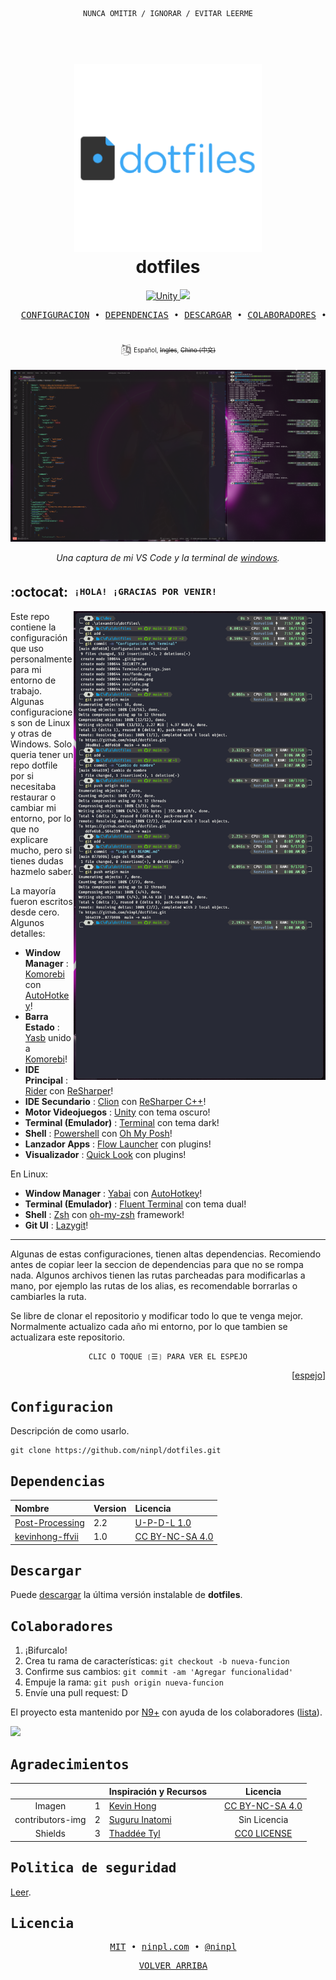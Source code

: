 <div align="center">

```ocaml
NUNCA OMITIR / IGNORAR / EVITAR LEERME
```

</div>

<h1 align="center">
  <br>
    <a href="https://github.com/ninpl/dotfiles"><img src="./res/logo.png" alt="LogoRepo" width="300"></a>
      <br>
      dotfiles
  <br>
</h1>

<p align="center">
  <a href="https://releases.ubuntu.com/20.04/">
    <img src="https://img.shields.io/badge/Ubuntu-20%2B-blue" alt="Unity">
  </a>
  <a href="https://www.microsoft.com/es-es/software-download/windows11">
    <img src="https://img.shields.io/badge/Windows-11-blue">
  </a>
</p>

<pre align="center">
  <a href="#configuracion">CONFIGURACION</a> • <a href="#dependencias">DEPENDENCIAS</a> • <a href="#descargar">DESCARGAR</a> • <a href="#colaboradores">COLABORADORES</a> • <a href="#licencia">LICENCIA</a>
</pre>
<h1>
  <a href="#--------">
    <img alt="" align="right" src="https://badges.pufler.dev/visits/owl4ce/dotfiles?style=flat-square&label=&color=000000&logo=github&logoColor=white&labelColor=000000"/>
  </a>
</h1>

<p align="center">
  <sup>
      <img src="./res/idioma.png" width="18" height="18">
      <sup>
            Español,
            <strike>Ingles</strike>,
            <strike>Chino (中文)</strike>
      </sup>
  </sup>
</p>

<p align="center">
  <img src="./res/fondo.png" width=600 alt="Imagen del ejemplo">
</p>

<p align="center">
  <em>Una captura de mi VS Code y la terminal de <a href="https://learn.microsoft.com/es-es/windows/terminal/">windows</a>.</em>
</p>

## :octocat: ‎ <sup><sub><samp>¡HOLA! ¡GRACIAS POR VENIR!</samp></sub></sup>

<img src="./res/info.png" align="right"
     alt="Info" width="403" height="750">
     
Este repo contiene la configuración que uso personalmente para mi entorno de trabajo. Algunas configuraciones son de Linux y otras de Windows. Solo queria tener un repo dotfile por si necesitaba restaurar o cambiar mi entorno, por lo que no explicare mucho, pero si tienes dudas hazmelo saber.

La mayoría fueron escritos desde cero. Algunos detalles:
- **Window Manager** : [Komorebi](https://github.com/LGUG2Z/komorebi) con [AutoHotkey](https://github.com/AutoHotkey/AutoHotkey)!
- **Barra Estado** : [Yasb](https://github.com/DenBot/yasb) unido a [Komorebi](https://github.com/LGUG2Z/komorebi)!
- **IDE Principal** : [Rider](https://www.jetbrains.com/es-es/rider/) con [ReSharper](https://www.jetbrains.com/es-es/resharper/)!
- **IDE Secundario** : [Clion](https://www.jetbrains.com/es-es/clion/) con [ReSharper C++](https://www.jetbrains.com/es-es/resharper-cpp/)!
- **Motor Videojuegos** : [Unity](https://unity.com/) con tema oscuro!
- **Terminal (Emulador)** : [Terminal](https://github.com/microsoft/terminal) con tema dark!
- **Shell** : [Powershell](https://learn.microsoft.com/es-es/powershell/scripting/install/installing-powershell-on-windows?view=powershell-7.3) con [Oh My Posh](https://ohmyposh.dev/)!
- **Lanzador Apps** : [Flow Launcher](https://github.com/Flow-Launcher/Flow.Launcher) con plugins!
- **Visualizador** : [Quick Look](https://github.com/QL-Win/QuickLook) con plugins!

En Linux:
- **Window Manager** : [Yabai](https://github.com/koekeishiya/yabai) con [AutoHotkey](https://github.com/AutoHotkey/AutoHotkey)!
- **Terminal (Emulador)** : [Fluent Terminal](https://github.com/felixse/FluentTerminal) con tema dual!
- **Shell** : [Zsh](https://www.zsh.org/) con [oh-my-zsh](https://ohmyz.sh/) framework!
- **Git UI** : [Lazygit](https://github.com/jesseduffield/lazygit)!

---

Algunas de estas configuraciones, tienen altas dependencias. Recomiendo antes de copiar leer la seccion de dependencias para que no se rompa nada. Algunos archivos tienen las rutas parcheadas para modificarlas a mano, por ejemplo las rutas de los alias, es recomendable borrarlas o cambiarles la ruta.

Se libre de clonar el repositorio y modificar todo lo que te venga mejor. Normalmente actualizo cada año mi entorno, por lo que tambien se actualizara este repositorio.

<div align="center">

```ocaml
CLIC O TOQUE ❲☰❳ PARA VER EL ESPEJO
```

</div>
<p align="right">
  [<a href="https://gitlab.com/ninpl/dotfiles">espejo</a>]
</p>

## <samp>Configuracion</samp>

Descripción de como usarlo.

```
git clone https://github.com/ninpl/dotfiles.git
```

## <samp>Dependencias</samp>

| Nombre                                                                                                 | Version                                                              | Licencia |
|:-----------------------------------------------------------------------------------------------------------|:---------------------------------------------------------------------|:------------------------------|
| [Post-Processing](https://docs.unity3d.com/Packages/com.unity.postprocessing@2.2/manual/Installation.html)                       | 2.2 | [U-P-D-L 1.0](https://unity.com/legal/licenses/unity-package-distribution-license)    |
| [kevinhong-ffvii](https://www.kevinhong.com/ffvii-church)             | 1.0 | [CC BY-NC-SA 4.0](https://creativecommons.org/licenses/by-nc-sa/4.0)    |
  
## <samp>Descargar</samp>

Puede [descargar](https://github.com/ninpl/dotfiles/releases) la última versión instalable de **dotfiles**. 
  
## <samp>Colaboradores</samp>

1. ¡Bifurcalo!
2. Crea tu rama de características: `git checkout -b nueva-funcion`
3. Confirme sus cambios: `git commit -am 'Agregar funcionalidad'`
4. Empuje la rama: `git push origin nueva-funcion`
5. Envíe una pull request: D

El proyecto esta mantenido por [N9+](https://github.com/ninpl) con ayuda de los colaboradores ([lista](https://github.com/ninpl/dotfiles/graphs/contributors)).

<a href="https://github.com/ninpl/dotfiles/graphs/contributors">
  <img src="https://contrib.rocks/image?repo=ninpl/dotfiles" />
</a>

## <samp>Agradecimientos</samp>

|           |   | Inspiración y Recursos     |         |    Licencia        |
|:---------:|:-:|:-------------------------------|:--------------------|:----------:|
|  Imagen | 1 | [Kevin Hong](https://www.kevinhong.com/ffvii-church)  |   |   [CC BY-NC-SA 4.0](https://creativecommons.org/licenses/by-nc-sa/4.0)         |
|  contributors-img  | 2 | [Suguru Inatomi](https://github.com/lacolaco)         |   | Sin Licencia |
|  Shields  | 3 | [Thaddée Tyl](https://github.com/espadrine)         |   | [CC0 LICENSE](https://github.com/badges/shields/blob/master/LICENSE) |

## <samp>Politica de seguridad</samp>

[Leer](./SECURITY.md).

## <samp>Licencia</samp>

<pre align="center">
  <a href="https://github.com/ninpl/dotfiles/blob/main/LICENSE">MIT</a> • <a href="https://ninpl.com">ninpl.com</a> • <a href="https://github.com/ninpl">@ninpl</a>
</pre>

<pre align="center">
  <a href="#------------------readme-template--">VOLVER ARRIBA</a>
</pre>

